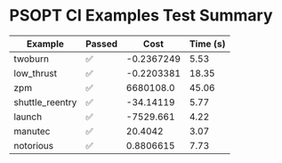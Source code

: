 # PSOPT CI Examples Test Summary

| Example | Passed | Cost | Time (s) |
|---|---|---|---|
| twoburn | ✅ | -0.2367249 | 5.53 |
| low_thrust | ✅ | -0.2203381 | 18.35 |
| zpm | ✅ | 6680108.0 | 45.06 |
| shuttle_reentry | ✅ | -34.14119 | 5.77 |
| launch | ✅ | -7529.661 | 4.22 |
| manutec | ✅ | 20.4042 | 3.07 |
| notorious | ✅ | 0.8806615 | 7.73 |
